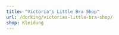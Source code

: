 ```yaml
---
title: "Victoria's Little Bra Shop"
url: /dorking/victorias-little-bra-shop/
shop: Kleidung
---
```

